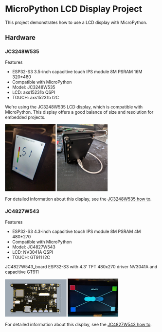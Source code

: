 # MicroPython LCD Display Project

This project demonstrates how to use a LCD display with MicroPython.

## Hardware

### JC3248W535

 Features
- ESP32-S3 3.5-inch capacitive touch IPS module 8M PSRAM 16M 320*480
- Compatible with MicroPython
- Model: JC3248W535
- LCD: axs15231b QSPI
- TOUCH: axs15231b I2C


We're using the JC3248W535 LCD display, which is compatible with MicroPython. This display offers a good balance of size and resolution for embedded projects.

<img src="./doc/lcd_1.jpg" alt="LCD Front View" width="33%" />
<img src="./doc/lcd_2.jpg" alt="LCD Back View" width="33%" />


For detailed information about this display, see the [JC3248W535 how to](./device/JC3248W535/README.md).



### JC4827W543

 Features
- ESP32-S3 4.3-inch capacitive touch IPS module 8M PSRAM 4M 480*270
- Compatible with MicroPython
- Model: JC4827W543
- LCD: NV3041A QSPI
- TOUCH: GT911 I2C

JC4827W543_board
ESP32-S3 with 4.3' TFT 480x270 driver NV3041A and capacitive GT911

<img src="./doc/lcd_43_1.png" alt="LCD Front View" width="40%" />
<img src="./doc/lcd_43_2.jpg" alt="LCD Front View" width="33%" />

For detailed information about this display, see the [JC4827W543 how to](./device/JC4827W543/README.md).


